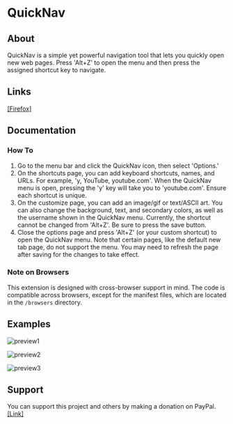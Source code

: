 # QuickNav

## About

QuickNav is a simple yet powerful navigation tool that lets you quickly open new web pages. Press 'Alt+Z' to open the menu and then press the assigned shortcut key to navigate.

## Links

[[Firefox]](https://addons.mozilla.org/en-CA/firefox/addon/quicknav/)

## Documentation

### How To

1. Go to the menu bar and click the QuickNav icon, then select 'Options.'
2. On the shortcuts page, you can add keyboard shortcuts, names, and URLs. For example, 'y, YouTube, youtube.com'. When the QuickNav menu is open, pressing the 'y' key will take you to 'youtube.com'. Ensure each shortcut is unique.
3. On the customize page, you can add an image/gif or text/ASCII art. You can also change the background, text, and secondary colors, as well as the username shown in the QuickNav menu. Currently, the shortcut cannot be changed from 'Alt+Z'. Be sure to press the save button.
4. Close the options page and press 'Alt+Z' (or your custom shortcut) to open the QuickNav menu. Note that certain pages, like the default new tab page, do not support the menu. You may need to refresh the page after saving for the changes to take effect.

### Note on Browsers

This extension is designed with cross-browser support in mind. The code is compatible across browsers, except for the manifest files, which are located in the `/browsers` directory.

## Examples

![preview1](../assets/quicknavPreview1.png)


![preview2](../assets/quicknavPreview2.png)


![preview3](../assets/quicknavPreview3.png)

## Support

You can support this project and others by making a donation on PayPal. [[Link]](https://paypal.me/opkarghadu)
